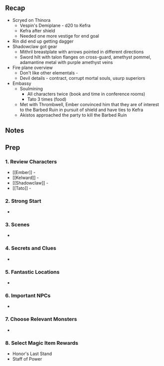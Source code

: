 

## Recap


* Scryed on Thinora
	* Vespin's Demiplane - d20 to Kefra
	* Kefra after shield
	* Needed one more vestige for end goal
* Rin did end up getting dagger
* Shadowclaw got gear
	* Mithril breastplate with arrows pointed in different directions
	* Sword hilt with talon flanges on cross-guard, amethyst pommel, adamantine metal with purple amethyst veins
* Fire plane overview
	* Don't like other elementals - 
	* Devil details - contract, corrupt mortal souls, usurp superiors
* Embassy
	* Soulmining
		* All characters twice (book and time in conference rooms)
		* Tato 3 times (food)
	* Met with Thrombwell, Ember convinced him that they are of interest to the Barbed Ruin in pursuit of shield and have ties to Kefra
	* Akistos approached the party to kill the Barbed Ruin

## Notes
## Prep
### 1. Review Characters

* [[Ember]] - 
* [[Kelward]] -
* [[Shadowclaw]] - 
* [[Tato]] - 

### 2. Strong Start

* 

### 3. Scenes

* 

### 4. Secrets and Clues

* 

### 5. Fantastic Locations

* 

### 6. Important NPCs

* 

### 7. Choose Relevant Monsters

* 

### 8. Select Magic Item Rewards

* Honor's Last Stand
* Staff of Power

